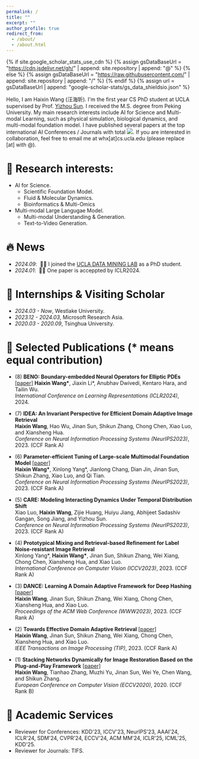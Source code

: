 ```yaml
---
permalink: /
title: ""
excerpt: ""
author_profile: true
redirect_from: 
  - /about/
  - /about.html
---
```


{% if site.google_scholar_stats_use_cdn %}
{% assign gsDataBaseUrl = "https://cdn.jsdelivr.net/gh/" | append: site.repository | append: "@" %}
{% else %}
{% assign gsDataBaseUrl = "https://raw.githubusercontent.com/" | append: site.repository | append: "/" %}
{% endif %}
{% assign url = gsDataBaseUrl | append: "google-scholar-stats/gs_data_shieldsio.json" %}

<span class='anchor' id='about-me'></span>

Hello, I am Haixin Wang (汪海昕). I'm the first year CS PhD student at UCLA supervised by Prof. <a href="https://web.cs.ucla.edu/~yzsun/">Yizhou Sun</a>. I received the M.S. degree from Peking University. My main research interests include AI for Science and Multi-modal Learning, such as physical simulation, biological dynamics, and multi-modal foundation model. I have published several papers at the top international AI Conferences / Journals with total <a href='https://scholar.google.com/citations?user=RGZUJOkAAAAJ'><img src="https://img.shields.io/endpoint?url={{ url | url_encode }}&logo=Google%20Scholar&labelColor=f6f6f6&color=9cf&style=flat&label=google citations"></a>. If you are interested in collaboration, feel free to email me at whx[at]cs.ucla.edu (please replace [at] with @).

# 📖 Research interests:
- AI for Science.
  - Scientific Foundation Model.
  - Fluid &amp; Molecular Dynamics.
  - Bioinformatics &amp; Multi-Omics
- Multi-modal Large Langugae Model.
  - Multi-modal Understanding & Generation.
  - Text-to-Video Generation.

# 🔥 News
- *2024.09*: &nbsp;🎉🎉 I joined the [UCLA DATA MINING LAB](https://ucla-dm.github.io/DM_website/index.html) as a PhD student.
- *2024.01*: &nbsp;🎉🎉 One paper is acceppted by ICLR2024.


# 💼 Internships &amp; Visiting Scholar
- *2024.03 - Now*, Westlake University.
- *2023.12 - 2024.03*, Microsoft Research Asia.
- *2020.03 - 2020.09*, Tsinghua University.

# 🔖 Selected Publications (* means equal contribution)
- (8) **BENO: Boundary-embedded Neural Operators for Elliptic PDEs** [\[paper\]](https://openreview.net/forum?id=ZZTkLDRmkg&referrer=%5BAuthor%20Console%5D(%2Fgroup%3Fid%3DICLR.cc%2F2024%2FConference%2FAuthors%23your-submissions))  
  **Haixin Wang\***, Jiaxin Li\*, Anubhav Dwivedi, Kentaro Hara, and Tailin Wu.  
  *International Conference on Learning Representations (ICLR2024)*, 2024.

- (7) **IDEA: An Invariant Perspective for Efficient Domain Adaptive Image Retrieval**  
  **Haixin Wang**, Hao Wu, Jinan Sun, Shikun Zhang, Chong Chen, Xiao Luo, and Xiansheng Hua.  
  *Conference on Neural Information Processing Systems (NeurIPS2023)*, 2023. (CCF Rank A)

- (6) **Parameter-efficient Tuning of Large-scale Multimodal Foundation Model** [\[paper\]](https://arxiv.org/abs/2305.08381)  
  **Haixin Wang\***, Xinlong Yang\*, Jianlong Chang, Dian Jin, Jinan Sun, Shikun Zhang, Xiao Luo, and Qi Tian.  
  *Conference on Neural Information Processing Systems (NeurIPS2023)*, 2023. (CCF Rank A)

- (5) **CARE: Modeling Interacting Dynamics Under Temporal Distribution Shift**  
  Xiao Luo, **Haixin Wang**, Zijie Huang, Huiyu Jiang, Abhijeet Sadashiv Gangan, Song Jiang, and Yizhou Sun.  
  *Conference on Neural Information Processing Systems (NeurIPS2023)*, 2023. (CCF Rank A)

- (4) **Prototypical Mixing and Retrieval-based Refinement for Label Noise-resistant Image Retrieval**  
  Xinlong Yang\*, **Haixin Wang\***, Jinan Sun, Shikun Zhang, Wei Xiang, Chong Chen, Xiansheng Hua, and Xiao Luo.  
  *International Conference on Computer Vision (ICCV2023)*, 2023. (CCF Rank A)

- (3) **DANCE: Learning A Domain Adaptive Framework for Deep Hashing** [\[paper\]](https://dl.acm.org/doi/abs/10.1145/3543507.3583445)  
  **Haixin Wang**, Jinan Sun, Shikun Zhang, Wei Xiang, Chong Chen, Xiansheng Hua, and Xiao Luo.  
  *Proceedings of the ACM Web Conference (WWW2023)*, 2023. (CCF Rank A)

- (2) **Towards Effective Domain Adaptive Retrieval** [\[paper\]](https://ieeexplore.ieee.org/document/10042247)  
  **Haixin Wang**, Jinan Sun, Shikun Zhang, Wei Xiang, Chong Chen, Xiansheng Hua, and Xiao Luo.  
  *IEEE Transactions on Image Processing (TIP)*, 2023. (CCF Rank A)

- (1) **Stacking Networks Dynamically for Image Restoration Based on the Plug-and-Play Framework** [\[paper\]](https://link.springer.com/chapter/10.1007/978-3-030-58601-0_27)  
  **Haixin Wang**, Tianhao Zhang, Muzhi Yu, Jinan Sun, Wei Ye, Chen Wang, and Shikun Zhang.  
  *European Conference on Computer Vision (ECCV2020)*, 2020. (CCF Rank B)



# 📄 Academic Services
- Reviewer for Conferences: KDD'23, ICCV'23, NeurIPS'23, AAAI'24, ICLR'24, SDM'24, CVPR'24, ECCV'24, ACM MM'24, ICLR'25, ICML'25, KDD'25.
- Reviewer for Journals: TIFS.




